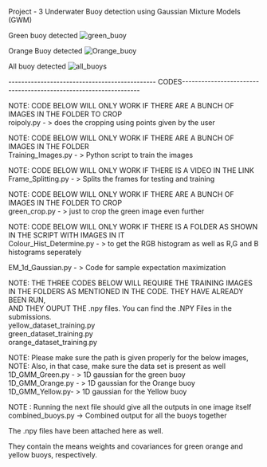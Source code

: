 Project - 3 Underwater Buoy detection using Gaussian Mixture Models (GWM)

Green buoy detected
![green_buoy](https://user-images.githubusercontent.com/8612835/81492498-3dd65e80-9266-11ea-8e70-bb922c8c6f0c.png)

Orange Buoy detected
![Orange_buoy](https://user-images.githubusercontent.com/8612835/81492502-4333a900-9266-11ea-97a7-1732b62d7795.png)

All buoy detected
![all_buoys](https://user-images.githubusercontent.com/8612835/81492509-4a5ab700-9266-11ea-9baf-b4034cd8ba30.PNG)


---------------------------------------------- CODES-----------------------------------------------------------------


NOTE: CODE BELOW WILL ONLY WORK IF THERE ARE A BUNCH OF IMAGES IN THE FOLDER TO CROP<br />
roipoly.py - > does the cropping using points given by the user<br />

NOTE: CODE BELOW WILL ONLY WORK IF THERE ARE A BUNCH OF IMAGES IN THE FOLDER<br />
Training_Images.py - > Python script to train the images <br />

NOTE: CODE BELOW WILL ONLY WORK IF THERE IS A VIDEO IN THE LINK<br />
Frame_Splitting.py - > Splits the frames for testing and training<br />

NOTE: CODE BELOW WILL ONLY WORK IF THERE ARE A BUNCH OF IMAGES IN THE FOLDER TO CROP<br />
green_crop.py - > just to crop the green image even further<br />

NOTE: CODE BELOW WILL ONLY WORK IF THERE IS A FOLDER AS SHOWN IN THE SCRIPT WITH IMAGES IN IT<br />
Colour_Hist_Determine.py - > to get the RGB histogram as well as R,G and B histograms seperately<br />

EM_1d_Gaussian.py - > Code for sample expectation maximization<br />

NOTE: THE THREE CODES BELOW WILL REQUIRE THE TRAINING IMAGES IN THE FOLDERS AS MENTIONED IN THE CODE. THEY HAVE ALREADY BEEN RUN,<br />
AND THEY OUPUT THE .npy files. You can find the .NPY Files in the submissions.<br />
yellow_dataset_training.py<br />
green_dataset_training.py<br />
orange_dataset_training.py<br />

NOTE: Please make sure the path is given properly for the below images,<br />
NOTE: Also, in that case, make sure the data set is present as well<br />
1D_GMM_Green.py - > 1D gaussian for the green buoy<br />
1D_GMM_Orange.py - > 1D gaussian for the Orange buoy<br />
1D_GMM_Yellow.py- > 1D gaussian for the Yellow buoy<br />

NOTE : Running the next file should give all the outputs in one image itself
combined_buoys.py -> Combined output for all the buoys together



The .npy files have been attached here as well.<br />

They contain the means weights and covariances for green orange and yellow buoys, respectively.<br />





